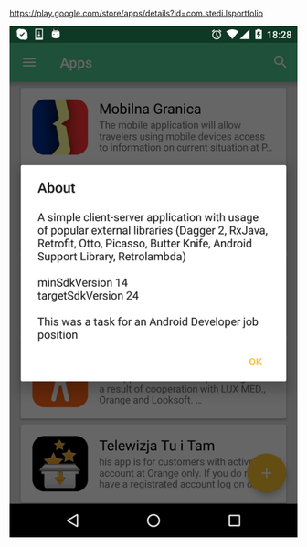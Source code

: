 https://play.google.com/store/apps/details?id=com.stedi.lsportfolio

<img src="https://github.com/stedi-akk/LSPortfolio/raw/master/screens/screen.png" width="512">
